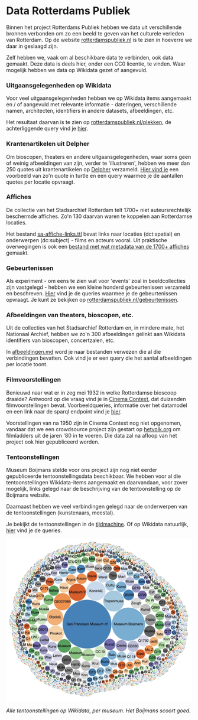 # Data Rotterdams Publiek

Binnen het project Rotterdams Publiek hebben we data uit verschillende bronnen verbonden om zo een beeld te geven van het culturele verleden van Rotterdam. Op de website [rotterdamspubliek.nl](https://rotterdamspubliek.nl/) is te zien in hoeverre we daar in geslaagd zijn.

Zelf hebben we, vaak om al beschikbare data te verbinden, ook data gemaakt. Deze data is deels hier, onder een CC0 licentie, te vinden. Waar mogelijk hebben we data op Wikidata gezet of aangevuld.

### Uitgaansgelegenheden op Wikidata

Voor veel uitgaansgelegenheden hebben we op Wikidata items aangemaakt en / of aangevuld met relevante informatie - dateringen, verschillende namen, architecten, identifiers in andere datasets, afbeeldingen, etc. 

Het resultaat daarvan is te zien op [rotterdamspubliek.nl/plekken](https://rotterdamspubliek.nl/plekken/), de achterliggende query vind je [hier](wikidata.md).


### Krantenartikelen uit Delpher

Om bioscopen, theaters en andere uitgaansgelegenheden, waar soms geen of weinig afbeeldingen van zijn, verder te 'illustreren', hebben we meer dan 250 quotes uit krantenartikelen op [Delpher](https://www.delpher.nl/) verzameld. [Hier vind je](quotes.md) een voorbeeld van zo'n quote in turtle en een query waarmee je de aantallen quotes per locatie opvraagt.


### Affiches

De collectie van het Stadsarchief Rotterdam telt 1700+ niet auteursrechtelijk beschermde affiches. Zo'n 130 daarvan waren te koppelen aan Rotterdamse locaties.

Het bestand [sa-affiche-links.ttl](data/sa-affiche-links.ttl) bevat links naar locaties (dct:spatial) en onderwerpen (dc:subject) - films en acteurs vooral. Uit praktische overwegingen is ook een [bestand met wat metadata van de 1700+ affiches]((data/sa-affiches.ttl)) gemaakt.

### Gebeurtenissen

Als experiment - om eens te zien wat voor 'events' zoal in beeldcollecties zijn vastgelegd - hebben we een kleine honderd gebeurtenissen verzameld en beschreven. [Hier](gebeurtenissen.md) vind je de queries waarmee je de gebeurtenissen opvraagt. Je kunt ze bekijken op [rotterdamspubliek.nl/gebeurtenissen](https://rotterdamspubliek.nl/gebeurtenissen/).

### Afbeeldingen van theaters, bioscopen, etc.

Uit de collecties van het Stadsarchief Rotterdam en, in mindere mate, het Nationaal Archief, hebben we zo'n 300 afbeeldingen gelinkt aan Wikidata identifiers van bioscopen, concertzalen, etc. 

In [afbeeldingen.md](afbeeldingen.md) word je naar bestanden verwezen die al die verbindingen bevatten. Ook vind je er een query die het aantal afbeeldingen per locatie toont.

### Filmvoorstellingen

Benieuwd naar wat er in zeg mei 1932 in welke Rotterdamse bioscoop draaide? Antwoord op die vraag vind je in [Cinema Context](http://www.cinemacontext.nl), dat duizenden filmvoorstellingen bevat. Voorbeeldqueries, informatie over het datamodel en een link naar de sparql endpoint vind je [hier](https://uvacreate.gitlab.io/cinema-context/cinema-context-rdf/).

Voorstellingen van na 1950 zijn in Cinema Context nog niet opgenomen, vandaar dat we een crowdsource project zijn gestart op [hetvolk.org](https://widgets.hetvolk.org/data-entry/start/678ec0d9-91a6-07cb-a7c9-d91c4fef852e) om filmladders uit de jaren '80 in te voeren. Die data zal na afloop van het project ook hier gepubliceerd worden.

### Tentoonstellingen

Museum Boijmans stelde voor ons project zijn nog niet eerder gepubliceerde tentoonstellingsdata beschikbaar. We hebben voor al die tentoonstellingen Wikidata-items aangemaakt en daarvandaan, voor zover mogelijk, links gelegd naar de beschrijving van de tentoonstelling op de Boijmans website. 

Daarnaast hebben we veel verbindingen gelegd naar de onderwerpen van de tentoonstellingen (kunstenaars, meestal).

Je bekijkt de tentoonstellingen in de [tijdmachine](https://rotterdamspubliek.nl/tijdmachine/?year=1968). Of op Wikidata natuurlijk, [hier](tentoonstellingen.md) vind je de queries.

![tentoonstellingen](imgs/tentoonstellingen.jpg)

_Alle tentoonstellingen op Wikidata, per museum. Het Boijmans scoort goed._



